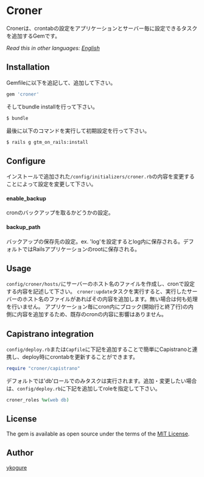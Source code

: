 # Croner
Cronerは、crontabの設定をアプリケーションとサーバー毎に設定できるタスクを追加するGemです。

*Read this in other languages: [English](README.md)*

## Installation
Gemfileに以下を追記して、追加して下さい。

```ruby
gem 'croner'
```

そしてbundle installを行って下さい。
```bash
$ bundle
```

最後に以下のコマンドを実行して初期設定を行って下さい。
```bash
$ rails g gtm_on_rails:install
```

## Configure
インストールで追加された`/config/initializers/croner.rb`の内容を変更することによって設定を変更して下さい。
#### enable_backup
cronのバックアップを取るかどうかの設定。
#### backup_path
バックアップの保存先の設定。ex. 'log'を設定するとlog内に保存される。デフォルトではRailsアプリケーションのrootに保存される。

## Usage
`config/croner/hosts/`にサーバーのホスト名のファイルを作成し、cronで設定する内容を記述して下さい。
`croner:update`タスクを実行すると、実行したサーバーのホスト名のファイルがあればその内容を追加します。無い場合は何も処理を行いません。
アプリケーション毎にcron内にブロック(開始行と終了行)の内側に内容を追加するため、既存のcronの内容に影響はありません。

## Capistrano integration
`config/deploy.rb`または`Capfile`に下記を追加することで簡単にCapistranoと連携し、deploy時にcrontabを更新することができます。
```rb
require "croner/capistrano"
```

デフォルトでは'db'ロールでのみタスクは実行されます。追加・変更したい場合は、`config/deploy.rb`に下記を追加してroleを指定して下さい。
```rb
croner_roles %w(web db)
```

## License
The gem is available as open source under the terms of the [MIT License](http://opensource.org/licenses/MIT).

## Author
[ykogure](https://github.com/ykogure)
